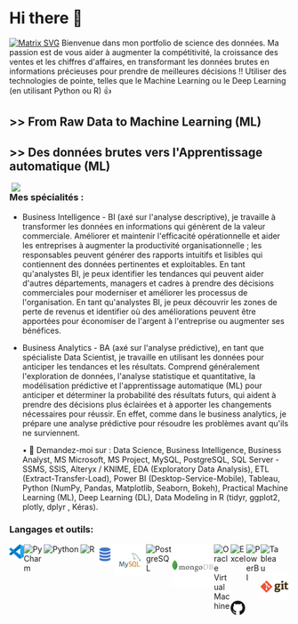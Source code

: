 # Hi there 👋
 [![Matrix SVG](https://raw.githubusercontent.com/rodrigograca31/rodrigograca31/master/matrix.svg)](https://www.youtube.com/watch?v=SDkAGkd4NLc) 
Bienvenue dans mon portfolio de science des données. Ma passion est de vous aider à augmenter la compétitivité, la croissance des ventes et les chiffres d'affaires, en transformant les données brutes en informations précieuses pour prendre de meilleures décisions !! Utiliser des technologies de pointe, telles que le Machine Learning ou le Deep Learning (en utilisant Python ou R) 👍

## >> From Raw Data to Machine Learning (ML) 
## >> Des données brutes vers l'Apprentissage automatique (ML)

<img align="right" src=https://user-images.githubusercontent.com/123665882/214939231-66e09936-ee20-44e1-b1da-ff8a2647a965.gif width="500"/>

<p style='text-align: justify;'>

### Mes spécialités :

- Business Intelligence - BI (axé sur l'analyse descriptive), je travaille à transformer les données en informations qui génèrent de la valeur commerciale. Améliorer et maintenir l'efficacité opérationnelle et aider les entreprises à augmenter la productivité organisationnelle ; les responsables peuvent générer des rapports intuitifs et lisibles qui contiennent des données pertinentes et exploitables. En tant qu'analystes BI, je peux identifier les tendances qui peuvent aider d'autres départements, managers et cadres à prendre des décisions commerciales pour moderniser et améliorer les processus de l'organisation. En tant qu'analystes BI, je peux découvrir les zones de perte de revenus et identifier où des améliorations peuvent être apportées pour économiser de l'argent à l'entreprise ou augmenter ses bénéfices.

- Business Analytics - BA (axé sur l'analyse prédictive), en tant que spécialiste Data Scientist, je travaille en utilisant les données pour anticiper les tendances et les résultats. Comprend généralement l'exploration de données, l'analyse statistique et quantitative, la modélisation prédictive et l'apprentissage automatique (ML) pour anticiper et déterminer la probabilité des résultats futurs, qui aident à prendre des décisions plus éclairées et à apporter les changements nécessaires pour réussir. En effet, comme dans le business analytics, je prépare une analyse prédictive pour résoudre les problèmes avant qu'ils ne surviennent.

  • 💬 Demandez-moi sur : Data Science, Business Intelligence, Business Analyst, MS Microsoft, MS Project, MySQL, PostgreSQL, SQL Server - SSMS, SSIS, Alteryx / KNIME, EDA (Exploratory Data Analysis), ETL (Extract-Transfer-Load), Power BI (Desktop-Service-Mobile), Tableau, Python (NumPy, Pandas, Matplotlib, Seaborn, Bokeh), Practical Machine Learning (ML), Deep Learning (DL), Data Modeling in R (tidyr, ggplot2, plotly, dplyr , Kéras).

### Langages et outils:

<img align="left" alt="Visual Studio Code" width="26px" src=https://raw.githubusercontent.com/github/explore/80688e429a7d4ef2fca1e82350fe8e3517d3494d/topics/visual-studio-code/visual-studio-code.png>
<img align="left" alt="PyCharm" width="36px" src=https://user-images.githubusercontent.com/63738694/124551882-c6b44000-de00-11eb-913d-fc32307a5c3d.jpg>
<img align="left" alt="Python" width="66px" src=https://user-images.githubusercontent.com/63738694/124549148-c154f680-ddfc-11eb-948e-5b073ea1e210.jpg>
<img align="left" alt="R" width="26px" src=https://user-images.githubusercontent.com/63738694/124549159-c5811400-ddfc-11eb-993b-7ded767b6752.jpg>
<img align="left" alt="SQL" width="36px" src=https://raw.githubusercontent.com/github/explore/80688e429a7d4ef2fca1e82350fe8e3517d3494d/topics/sql/sql.png>
<img align="left" alt="MySQL" width="56px" src=https://raw.githubusercontent.com/github/explore/80688e429a7d4ef2fca1e82350fe8e3517d3494d/topics/mysql/mysql.png>
<img align="left" alt="PostgreSQL" width="46px" src=https://user-images.githubusercontent.com/63738694/124550346-8489ff00-ddfe-11eb-872b-8cd5208e1d26.jpg>
<img align="left" alt="MongoDB" width="76px" src=https://raw.githubusercontent.com/github/explore/80688e429a7d4ef2fca1e82350fe8e3517d3494d/topics/mongodb/mongodb.png>
<img align="left" alt="Oracle Virtual Machine" width="30px" src=https://user-images.githubusercontent.com/63738694/124552842-0a5b7980-de02-11eb-8bc9-6c5c41d7ed57.jpg>
<img align="left" alt="Excel" width="28px" src=https://user-images.githubusercontent.com/63738694/124551501-383fbe80-de00-11eb-9dc2-a68151531068.png>
<img align="left" alt="PowerBI" width="26px" src=https://user-images.githubusercontent.com/63738694/124551496-3544ce00-de00-11eb-8661-3a27caeb2b3a.jpg>
<img align="left" alt="Tableau" width="36px" src=https://user-images.githubusercontent.com/63738694/124550859-548f2b80-ddff-11eb-9783-3769b94e1b8a.png>
<img align="left" alt="Git" width="50px" src=https://raw.githubusercontent.com/github/explore/80688e429a7d4ef2fca1e82350fe8e3517d3494d/topics/git/git.png>
<img align="left" alt="GitHub" width="26px" src=https://raw.githubusercontent.com/github/explore/78df643247d429f6cc873026c0622819ad797942/topics/github/github.png>
</details>


<!--

**ArceCesar/ArceCesar** is a ✨ _special_ ✨ repository because its `README.md` (this file) appears on your GitHub profile.

Here are some ideas to get you started:

 

- 🔭 I’m currently working on ...

- 🌱 I’m currently learning ...

- 👯 I’m looking to collaborate on ...

- 🤔 I’m looking for help with ...

- 💬 Ask me about ...

- 📫 How to reach me: ...

- 😄 Pronouns: ...

- ⚡ Fun fact: ...

-->
